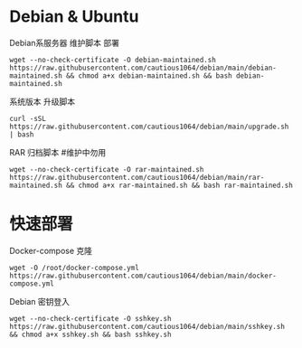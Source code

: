 # Debian & Ubuntu

Debian系服务器 维护脚本 部署
```
wget --no-check-certificate -O debian-maintained.sh https://raw.githubusercontent.com/cautious1064/debian/main/debian-maintained.sh && chmod a+x debian-maintained.sh && bash debian-maintained.sh
```

系统版本 升级脚本 
```
curl -sSL https://raw.githubusercontent.com/cautious1064/debian/main/upgrade.sh | bash
```

RAR 归档脚本 #维护中勿用
```
wget --no-check-certificate -O rar-maintained.sh https://raw.githubusercontent.com/cautious1064/debian/main/rar-maintained.sh && chmod a+x rar-maintained.sh && bash rar-maintained.sh
```

# 快速部署 

Docker-compose 克隆
```
wget -O /root/docker-compose.yml https://raw.githubusercontent.com/cautious1064/debian/main/docker-compose.yml
```
Debian 密钥登入
```
wget --no-check-certificate -O sshkey.sh https://raw.githubusercontent.com/cautious1064/debian/main/sshkey.sh && chmod a+x sshkey.sh && bash sshkey.sh
```
